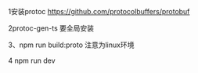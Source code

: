 1安装protoc
https://github.com/protocolbuffers/protobuf

2protoc-gen-ts 要全局安装

3、npm run build:proto
注意为linux环境

4  npm run dev